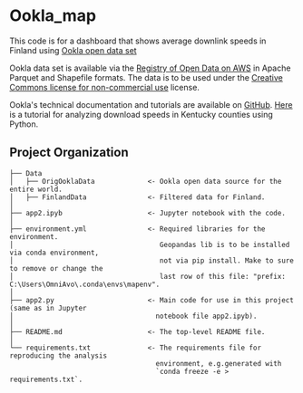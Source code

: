 # Ookla_map

This code is for a dashboard that shows average downlink speeds in Finland using [Ookla open data set](https://www.speedtest.net/insights/blog/announcing-ookla-open-datasets)

Ookla data set is available via the [Registry of Open Data on AWS](https://registry.opendata.aws/speedtest-global-performance/) in Apache Parquet and Shapefile formats. The data is to be used under the [Creative Commons license for non-commercial use](https://creativecommons.org/licenses/by-nc-sa/4.0/) license.

Ookla's technical documentation and tutorials are available on [GitHub](https://github.com/teamookla/ookla-open-data).
[Here](https://github.com/teamookla/ookla-open-data/blob/master/tutorials/aggregate_by_county_py.ipynb) is a tutorial for analyzing download speeds in Kentucky counties using Python.

Project Organization
------------

    ├── Data
    │   ├── OrigOoklaData             <- Ookla open data source for the entire world.
    │   ├── FinlandData               <- Filtered data for Finland.
    │
    ├── app2.ipyb                     <- Jupyter notebook with the code.                 
    │    
    ├── environment.yml               <- Required libraries for the environment.
    │                                    Geopandas lib is to be installed via conda environment,
    │                                    not via pip install. Make to sure to remove or change the
    │                                    last row of this file: "prefix: C:\Users\OmniAvo\.conda\envs\mapenv".
    │
    ├── app2.py                       <- Main code for use in this project (same as in Jupyter
    │                                   notebook file app2.ipyb).
    │            
    ├── README.md                     <- The top-level README file.
    │                
    └── requirements.txt              <- The requirements file for reproducing the analysis
                                        environment, e.g.generated with
                                        `conda freeze -e > requirements.txt`.
